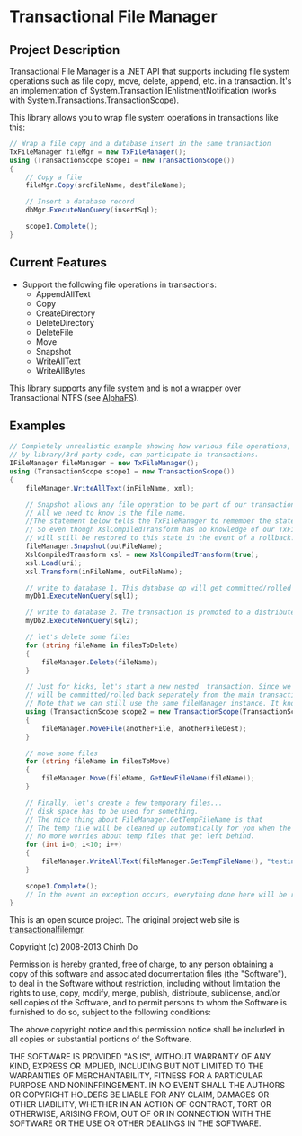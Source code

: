# Transactional File Manager #

## Project Description ##

Transactional File Manager is a .NET API that supports including file system operations such as file copy, move, delete, append, etc. in a transaction. It's an implementation of System.Transaction.IEnlistmentNotification (works with System.Transactions.TransactionScope).

This library allows you to wrap file system operations in transactions like this: 

``` csharp
// Wrap a file copy and a database insert in the same transaction
TxFileManager fileMgr = new TxFileManager();
using (TransactionScope scope1 = new TransactionScope())
{
	// Copy a file
	fileMgr.Copy(srcFileName, destFileName);

	// Insert a database record
	dbMgr.ExecuteNonQuery(insertSql);

	scope1.Complete();
}
```


## Current Features ##

- Support the following file operations in transactions:
	- AppendAllText
	- Copy
	- CreateDirectory
	- DeleteDirectory
	- DeleteFile
	- Move
	- Snapshot
	- WriteAllText
	- WriteAllBytes

This library supports any file system and is not a wrapper over Transactional NTFS (see [AlphaFS](http://alphafs.codeplex.com/)).

## Examples ##
``` csharp
// Completely unrealistic example showing how various file operations, including operations done 
// by library/3rd party code, can participate in transactions.
IFileManager fileManager = new TxFileManager();
using (TransactionScope scope1 = new TransactionScope())
{
    fileManager.WriteAllText(inFileName, xml);

    // Snapshot allows any file operation to be part of our transaction.
    // All we need to know is the file name.
    //The statement below tells the TxFileManager to remember the state of this file.
    // So even though XslCompiledTransform has no knowledge of our TxFileManager, the file it creates (outFileName)
    // will still be restored to this state in the event of a rollback.
    fileManager.Snapshot(outFileName);
    XslCompiledTransform xsl = new XslCompiledTransform(true);
    xsl.Load(uri);
    xsl.Transform(inFileName, outFileName);

    // write to database 1. This database op will get committed/rolled back along with the file operations we are doing in this transaction.
    myDb1.ExecuteNonQuery(sql1);

    // write to database 2. The transaction is promoted to a distributed transaction here.
    myDb2.ExecuteNonQuery(sql2);

    // let's delete some files
    for (string fileName in filesToDelete)
    {
        fileManager.Delete(fileName);
    }

    // Just for kicks, let's start a new nested  transaction. Since we specify RequiresNew here, this nested transaction
    // will be committed/rolled back separately from the main transaction.
    // Note that we can still use the same fileManager instance. It knows how to sort things out correctly.
    using (TransactionScope scope2 = new TransactionScope(TransactionScopeOptions.RequiresNew))
    {
        fileManager.MoveFile(anotherFile, anotherFileDest);
    }

    // move some files
    for (string fileName in filesToMove)
    {
        fileManager.Move(fileName, GetNewFileName(fileName));
    }

    // Finally, let's create a few temporary files...
    // disk space has to be used for something.
    // The nice thing about FileManager.GetTempFileName is that
    // The temp file will be cleaned up automatically for you when the TransactionScope completes.
    // No more worries about temp files that get left behind.
    for (int i=0; i<10; i++)
    {
        fileManager.WriteAllText(fileManager.GetTempFileName(), "testing 1 2");
    }

    scope1.Complete();
    // In the event an exception occurs, everything done here will be rolled back including the output xsl file.
}
```


This is an open source project. The original project web site is [transactionalfilemgr](https://transactionalfilemgr.codeplex.com).

Copyright (c) 2008-2013 Chinh Do

Permission is hereby granted, free of charge, to any person
obtaining a copy of this software and associated documentation
files (the "Software"), to deal in the Software without
restriction, including without limitation the rights to use,
copy, modify, merge, publish, distribute, sublicense, and/or sell
copies of the Software, and to permit persons to whom the
Software is furnished to do so, subject to the following
conditions:

The above copyright notice and this permission notice shall be
included in all copies or substantial portions of the Software.

THE SOFTWARE IS PROVIDED "AS IS", WITHOUT WARRANTY OF ANY KIND,
EXPRESS OR IMPLIED, INCLUDING BUT NOT LIMITED TO THE WARRANTIES
OF MERCHANTABILITY, FITNESS FOR A PARTICULAR PURPOSE AND
NONINFRINGEMENT. IN NO EVENT SHALL THE AUTHORS OR COPYRIGHT
HOLDERS BE LIABLE FOR ANY CLAIM, DAMAGES OR OTHER LIABILITY,
WHETHER IN AN ACTION OF CONTRACT, TORT OR OTHERWISE, ARISING
FROM, OUT OF OR IN CONNECTION WITH THE SOFTWARE OR THE USE OR
OTHER DEALINGS IN THE SOFTWARE.
